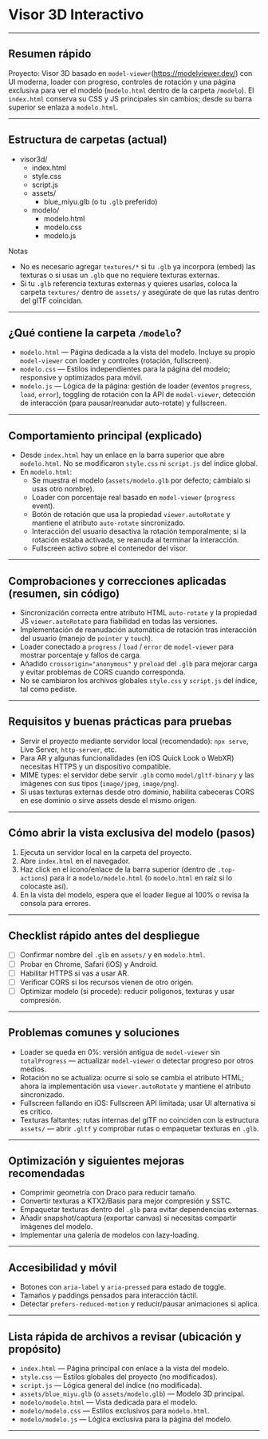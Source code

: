 # Visor 3D Interactivo


---

## Resumen rápido
Proyecto: Visor 3D basado en `model-viewer`(https://modelviewer.dev/) con UI moderna, loader con progreso, controles de rotación y una página exclusiva para ver el modelo (`modelo.html` dentro de la carpeta `/modelo`). El `index.html` conserva su CSS y JS principales sin cambios; desde su barra superior se enlaza a `modelo.html`.

---

## Estructura de carpetas (actual)
- visor3d/
  - index.html
  - style.css
  - script.js
  - assets/
    - blue_miyu.glb (o tu `.glb` preferido)
  - modelo/
    - modelo.html
    - modelo.css
    - modelo.js

Notas
- No es necesario agregar `textures/*` si tu `.glb` ya incorpora (embed) las texturas o si usas un `.glb` que no requiere texturas externas.
- Si tu `.glb` referencia texturas externas y quieres usarlas, coloca la carpeta `textures/` dentro de `assets/` y asegúrate de que las rutas dentro del glTF coincidan.

---

## ¿Qué contiene la carpeta `/modelo`?
- `modelo.html` — Página dedicada a la vista del modelo. Incluye su propio `model-viewer` con loader y controles (rotación, fullscreen).
- `modelo.css` — Estilos independientes para la página del modelo; responsive y optimizados para móvil.
- `modelo.js` — Lógica de la página: gestión de loader (eventos `progress`, `load`, `error`), toggling de rotación con la API de `model-viewer`, detección de interacción (para pausar/reanudar auto-rotate) y fullscreen.

---

## Comportamiento principal (explicado)
- Desde `index.html` hay un enlace en la barra superior que abre `modelo.html`. No se modificaron `style.css` ni `script.js` del índice global.
- En `modelo.html`:
  - Se muestra el modelo (`assets/modelo.glb` por defecto; cámbialo si usas otro nombre).
  - Loader con porcentaje real basado en `model-viewer` (`progress` event).
  - Botón de rotación que usa la propiedad `viewer.autoRotate` y mantiene el atributo `auto-rotate` sincronizado.
  - Interacción del usuario desactiva la rotación temporalmente; si la rotación estaba activada, se reanuda al terminar la interacción.
  - Fullscreen activo sobre el contenedor del visor.

---

## Comprobaciones y correcciones aplicadas (resumen, sin código)
- Sincronización correcta entre atributo HTML `auto-rotate` y la propiedad JS `viewer.autoRotate` para fiabilidad en todas las versiones.
- Implementación de reanudación automática de rotación tras interacción del usuario (manejo de `pointer` y `touch`).
- Loader conectado a `progress` / `load` / `error` de `model-viewer` para mostrar porcentaje y fallos de carga.
- Añadido `crossorigin="anonymous"` y `preload` del `.glb` para mejorar carga y evitar problemas de CORS cuando corresponda.
- No se cambiaron los archivos globales `style.css` y `script.js` del índice, tal como pediste.

---

## Requisitos y buenas prácticas para pruebas
- Servir el proyecto mediante servidor local (recomendado): `npx serve`, Live Server, `http-server`, etc.
- Para AR y algunas funcionalidades (en iOS Quick Look o WebXR) necesitas HTTPS y un dispositivo compatible.
- MIME types: el servidor debe servir `.glb` como `model/gltf-binary` y las imágenes con sus tipos (`image/jpeg`, `image/png`).
- Si usas texturas externas desde otro dominio, habilita cabeceras CORS en ese dominio o sirve assets desde el mismo origen.

---

## Cómo abrir la vista exclusiva del modelo (pasos)
1. Ejecuta un servidor local en la carpeta del proyecto.
2. Abre `index.html` en el navegador.
3. Haz click en el icono/enlace de la barra superior (dentro de `.top-actions`) para ir a `modelo/modelo.html` (o `modelo.html` en raíz si lo colocaste así).
4. En la vista del modelo, espera que el loader llegue al 100% o revisa la consola para errores.

---

## Checklist rápido antes del despliegue
- [ ] Confirmar nombre del `.glb` en `assets/` y en `modelo.html`.
- [ ] Probar en Chrome, Safari (iOS) y Android.
- [ ] Habilitar HTTPS si vas a usar AR.
- [ ] Verificar CORS si los recursos vienen de otro origen.
- [ ] Optimizar modelo (si procede): reducir polígonos, texturas y usar compresión.

---

## Problemas comunes y soluciones
- Loader se queda en 0%: versión antigua de `model-viewer` sin `totalProgress` — actualizar `model-viewer` o detectar progreso por otros medios.
- Rotación no se actualiza: ocurre si solo se cambia el atributo HTML; ahora la implementación usa `viewer.autoRotate` y mantiene el atributo sincronizado.
- Fullscreen fallando en iOS: Fullscreen API limitada; usar UI alternativa si es crítico.
- Texturas faltantes: rutas internas del glTF no coinciden con la estructura `assets/` — abrir `.gltf` y comprobar rutas o empaquetar texturas en `.glb`.

---

## Optimización y siguientes mejoras recomendadas
- Comprimir geometría con Draco para reducir tamaño.
- Convertir texturas a KTX2/Basis para mejor compresión y SSTC.
- Empaquetar texturas dentro del `.glb` para evitar dependencias externas.
- Añadir snapshot/captura (exportar canvas) si necesitas compartir imágenes del modelo.
- Implementar una galería de modelos con lazy-loading.

---

## Accesibilidad y móvil
- Botones con `aria-label` y `aria-pressed` para estado de toggle.
- Tamaños y paddings pensados para interacción táctil.
- Detectar `prefers-reduced-motion` y reducir/pausar animaciones si aplica.

---

## Lista rápida de archivos a revisar (ubicación y propósito)
- `index.html` — Página principal con enlace a la vista del modelo.
- `style.css` — Estilos globales del proyecto (no modificados).
- `script.js` — Lógica general del índice (no modificada).
- `assets/blue_miyu.glb` (o `assets/modelo.glb`) — Modelo 3D principal.
- `modelo/modelo.html` — Vista dedicada para el modelo.
- `modelo/modelo.css` — Estilos exclusivos para `modelo.html`.
- `modelo/modelo.js` — Lógica exclusiva para la página del modelo.

---

